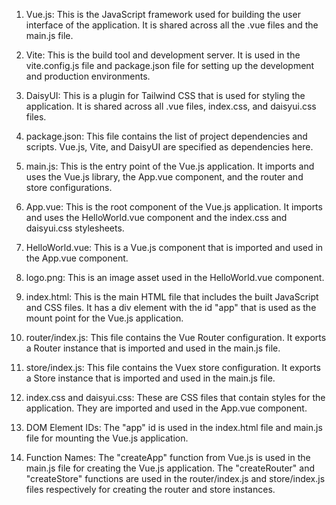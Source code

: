 1. Vue.js: This is the JavaScript framework used for building the user interface of the application. It is shared across all the .vue files and the main.js file.

2. Vite: This is the build tool and development server. It is used in the vite.config.js file and package.json file for setting up the development and production environments.

3. DaisyUI: This is a plugin for Tailwind CSS that is used for styling the application. It is shared across all .vue files, index.css, and daisyui.css files.

4. package.json: This file contains the list of project dependencies and scripts. Vue.js, Vite, and DaisyUI are specified as dependencies here.

5. main.js: This is the entry point of the Vue.js application. It imports and uses the Vue.js library, the App.vue component, and the router and store configurations.

6. App.vue: This is the root component of the Vue.js application. It imports and uses the HelloWorld.vue component and the index.css and daisyui.css stylesheets.

7. HelloWorld.vue: This is a Vue.js component that is imported and used in the App.vue component.

8. logo.png: This is an image asset used in the HelloWorld.vue component.

9. index.html: This is the main HTML file that includes the built JavaScript and CSS files. It has a div element with the id "app" that is used as the mount point for the Vue.js application.

10. router/index.js: This file contains the Vue Router configuration. It exports a Router instance that is imported and used in the main.js file.

11. store/index.js: This file contains the Vuex store configuration. It exports a Store instance that is imported and used in the main.js file.

12. index.css and daisyui.css: These are CSS files that contain styles for the application. They are imported and used in the App.vue component.

13. DOM Element IDs: The "app" id is used in the index.html file and main.js file for mounting the Vue.js application.

14. Function Names: The "createApp" function from Vue.js is used in the main.js file for creating the Vue.js application. The "createRouter" and "createStore" functions are used in the router/index.js and store/index.js files respectively for creating the router and store instances.